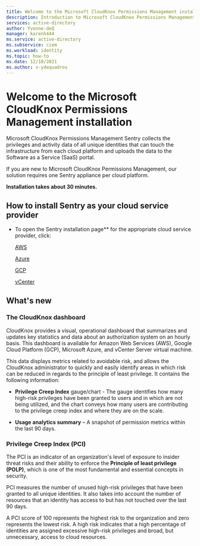 ```yaml
---
title: Welcome to the Microsoft CloudKnox Permissions Management installation
description: Introduction to Microsoft CloudKnox Permissions Management installation.
services: active-directory
author: Yvonne-deQ
manager: karenh444
ms.service: active-directory
ms.subservice: ciem
ms.workload: identity
ms.topic: how-to
ms.date: 12/10/2021
ms.author: v-ydequadros
---
```


# Welcome to the Microsoft CloudKnox Permissions Management installation 

Microsoft CloudKnox Permissions Management Sentry collects the privileges and activity data of all unique identities that can touch the infrastructure from each cloud platform and uploads the data to the Software as a Service (SaaS) portal.

If you are new to Microsoft CloudKnox Permissions Management, our solution requires one Sentry appliance per cloud platform.

 **Installation takes about 30 minutes.**

## How to install Sentry as your cloud service provider

- To open the Sentry installation page** for the appropriate cloud service provider, click:

    <p>
    <a class="md-button sentry-install-button md-button-spacing aws-sentry-install-button" href="sentry-install-aws/">
        <span class="sentry-install-button__wrapper">
            <span>AWS</span>
        </span>
        </a>
    </p><p>
        <a class="md-button sentry-install-button md-button-spacing azure-sentry-install-button" href="sentry-install-azure/">
        <span class="sentry-install-button__wrapper">
            <span>Azure</span>
        </span>
        </a>
    </p><p>
        <a class="md-button sentry-install-button md-button-spacing gcp-sentry-install-button" href="sentry-install-gcp/">
        <span class="sentry-install-button__wrapper">
            <span>GCP</span>
        </span>
        </a>
    </p><p>
        <a class="md-button sentry-install-button vcenter-sentry-install-button" href="sentry-install-vcenter/">
        <span class="sentry-install-button__wrapper">
            <span>vCenter</span>
        </span>
        </a>
    </p>

    <div class="hr hr-spacing"></div>

## What's new

### The CloudKnox dashboard

CloudKnox provides a visual, operational dashboard that summarizes and
updates key statistics and data about an authorization system on an hourly basis. This dashboard is available for Amazon Web Services (AWS), Google Cloud Platform (GCP), Microsoft Azure, and vCenter Server virtual machine.  

This data displays metrics related to avoidable risk, and allows the CloudKnox administrator to quickly and easily identify areas in which risk can be reduced in regards to the principle of least privilege. It contains the following information:

- **Privilege Creep Index** gauge/chart - The gauge identifies how many high-risk privileges have been granted to users and in which are not being utilized, and the chart conveys how many users are contributing to the privilege creep index and where they are on the scale.

- **Usage analytics summary** – A snapshot of permission metrics within the last 90 days.

### Privilege Creep Index (PCI)

The PCI is an indicator of an organization's level of exposure to insider threat risks and their ability to enforce the **Principle of least privilege (POLP)**, which is one of the most fundamental and essential concepts in security.  

PCI measures the number of unused high-risk privileges that have been granted to all unique identities. It also takes into account the number of resources that an identity has access to but has not touched over the last 90 days.   

A PCI score of 100 represents the highest risk to the organization and zero represents the lowest risk. A high risk indicates that a high percentage of identities are assigned excessive high-risk privileges and broad, but unnecessary, access to cloud resources.

<!---## Next steps--->